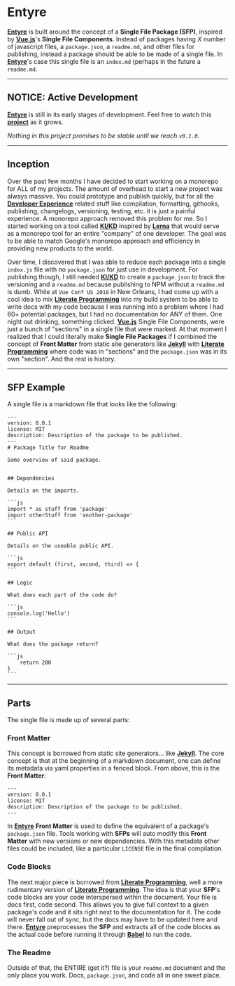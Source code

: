 # Entyre

[**Entyre**](https://github.com/RayBenefield/dev-xp/tree/master/src/node_modules/entyre)
is built around the concept of a **Single File Package (SFP)**, inspired by
[**Vue.js**](https://vuejs.org/)'s **Single File Components**. Instead of
packages having _X_ number of javascript files, a `package.json`, a `readme.md`,
and other files for publishing, instead a package should be able to be made of a
single file. In
[**Entyre**](https://github.com/RayBenefield/dev-xp/tree/master/src/node_modules/entyre)'s
case this single file is an `index.md` (perhaps in the future a `readme.md`.

---

## NOTICE: Active Development

[**Entyre**](https://github.com/RayBenefield/dev-xp/tree/master/src/node_modules/entyre)
is still in its early stages of development. Feel free to watch this
[**project**](https://github.com/RayBenefield/dev-xp/projects/11) as it grows.

_Nothing in this project promises to be stable until we reach `v0.1.0`._

---

## Inception

Over the past few months I have decided to start working on a monorepo for ALL
of my projects. The amount of overhead to start a new project was always
massive. You could prototype and publish quickly, but for all the [**Developer
Experience**](https://hackernoon.com/developer-experience-dx-devs-are-people-too-6590d6577afe)
related stuff like compilation, formatting, githooks, publishing, changelogs,
versioning, testing, etc. it is just a painful experience. A monorepo approach
removed this problem for me. So I started working on a tool called
[**KI/KD**](https://github.com/RayBenefield/dev-xp/tree/master/src/node_modules/kikd)
inspired by [**Lerna**](https://lernajs.io/) that would serve as a monorepo tool
for an entire "company" of one developer. The goal was to be able to match
Google's monorepo approach and efficiency in providing new products to the
world.

Over time, I discovered that I was able to reduce each package into a single
`index.js` file with no `package.json` for just use in development. For
publishing though, I still needed
[**KI/KD**](https://github.com/RayBenefield/dev-xp/tree/master/src/node_modules/kikd)
to create a `package.json` to track the versioning and a `readme.md` because
publishing to NPM without a `readme.md` is dumb. While at `Vue Conf US 2018` in
New Orleans, I had come up with a cool idea to mix [**Literate
Programming**](https://en.wikipedia.org/wiki/Literate_programming) into my build
system to be able to write docs with my code because I was running into a
problem where I had 60+ potential packages, but I had no documentation for ANY
of them. One night out drinking, something clicked.
[**Vue.js**](https://vuejs.org/) Single File Components, were just a bunch of
"sections" in a single file that were marked. At that moment I realized that I
could literally make **Single File Packages** if I combined the concept of
**Front Matter** from static site generators like
[**Jekyll**](https://jekyllrb.com/) with [**Literate
Programming**](https://en.wikipedia.org/wiki/Literate_programming) where code
was in "sections" and the `package.json` was in its own "section". And the rest
is history.

---

## SFP Example

A single file is a markdown file that looks like the following:

````
---
version: 0.0.1
license: MIT
description: Description of the package to be published.
---
# Package Title for Readme

Some overview of said package.


## Dependencies

Details on the imports.

```js
import * as stuff from 'package'
import otherStuff from 'another-package'
```

## Public API

Details on the useable public API.

```js
export default (first, second, third) => {
```

## Logic

What does each part of the code do?

```js
console.log('Hello')
```

## Output

What does the package return?

```js
    return 200
}
```
````

---

## Parts

The single file is made up of several parts:

### Front Matter

This concept is borrowed from static site generators... like
[**Jekyll**](https://jekyllrb.com/). The core concept is that at the beginning
of a markdown document, one can define its metadata via yaml properties in a
fenced block. From above, this is the **Front Matter**:

```
---
version: 0.0.1
license: MIT
description: Description of the package to be published.
---
```

In
[**Entyre**](https://github.com/RayBenefield/dev-xp/tree/master/src/node_modules/entyre)
**Front Matter** is used to define the equivalent of a package's `package.json`
file. Tools working with **SFPs** will auto modify this **Front Matter** with
new versions or new dependencies. With this metadata other files could be
included, like a particular `LICENSE` file in the final compilation.

### Code Blocks

The next major piece is borrowed from [**Literate
Programming**](https://en.wikipedia.org/wiki/Literate_programming), well a more
rudimentary version of [**Literate
Programming**](https://en.wikipedia.org/wiki/Literate_programming). The idea is
that your **SFP**'s code blocks are your code interspersed within the document. Your
file is docs first, code second. This allows you to give full context to a given
package's code and it sits right next to the documentation for it. The code will
never fall out of sync, but the docs may have to be updated here and there.
[**Entyre**](https://github.com/RayBenefield/dev-xp/tree/master/src/node_modules/entyre)
preprocesses the **SFP** and extracts all of the code blocks as the actual code
before running it through [**Babel**](https://babeljs.io/) to run the code.

### The Readme

Outside of that, the ENTIRE (get it?) file is your `readme.md` document and the
only place you work. Docs, `package.json`, and code all in one sweet place.
